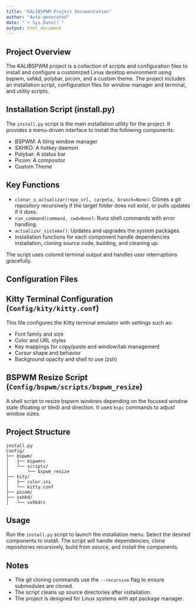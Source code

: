 ```yaml
---
title: "KALIBSPWM Project Documentation"
author: "Auto-generated"
date: "`r Sys.Date()`"
output: html_document
---
```


## Project Overview

The KALIBSPWM project is a collection of scripts and configuration files to install and configure a customized Linux desktop environment using bspwm, sxhkd, polybar, picom, and a custom theme. The project includes an installation script, configuration files for window manager and terminal, and utility scripts.

## Installation Script (install.py)

The `install.py` script is the main installation utility for the project. It provides a menu-driven interface to install the following components:

- BSPWM: A tiling window manager
- SXHKD: A hotkey daemon
- Polybar: A status bar
- Picom: A compositor
- Custom Theme

## Key Functions

- `clonar_o_actualizar(repo_url, carpeta, branch=None)`: Clones a git repository recursively if the target folder does not exist, or pulls updates if it does.
- `run_command(command, cwd=None)`: Runs shell commands with error handling.
- `actualizar_sistema()`: Updates and upgrades the system packages.
- Installation functions for each component handle dependencies installation, cloning source code, building, and cleaning up.

The script uses colored terminal output and handles user interruptions gracefully.

## Configuration Files

## Kitty Terminal Configuration (`Config/kity/kitty.conf`)

This file configures the Kitty terminal emulator with settings such as:

- Font family and size
- Color and URL styles
- Key mappings for copy/paste and window/tab management
- Cursor shape and behavior
- Background opacity and shell to use (zsh)

## BSPWM Resize Script (`Config/bspwm/scripts/bspwm_resize`)

A shell script to resize bspwm windows depending on the focused window state (floating or tiled) and direction. It uses `bspc` commands to adjust window sizes.

## Project Structure

```bas
install.py
Config/
├── bspwm/
│   ├── bspwmrc
│   └── scripts/
│       └── bspwm_resize
├── kity/
│   ├── color.ini
│   └── kitty.conf
├── picom/
├── sxhkd/
│   └── sxhkdrc
```

## Usage

Run the `install.py` script to launch the installation menu. Select the desired components to install. The script will handle dependencies, clone repositories recursively, build from source, and install the components.

## Notes

- The git cloning commands use the `--recursive` flag to ensure submodules are cloned.
- The script cleans up source directories after installation.
- The project is designed for Linux systems with apt package manager.
